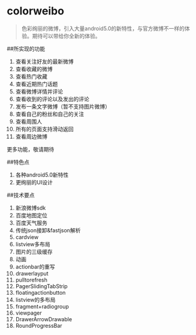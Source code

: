 # colorweibo

> 色彩绚丽的微博，引入大量android5.0的新特性，与官方微博不一样的体验。期待可以带给你全新的体验。

##所实现的功能

1. 查看关注好友的最新微博
2. 查看收藏的微博
3. 查看热门收藏
4. 查看近期热门话题
5. 查看微博详情并评论
6. 查看收到的评论以及发出的评论
7. 发布一条文字微博（暂不支持图片微博）
8. 查看自己的粉丝和自己的关注
9. 查看周围人
10. 所有的页面支持滑动返回
11. 查看周边微博

更多功能，敬请期待

##特色点

1. 各种android5.0新特性
2. 更绚丽的UI设计

##技术要点

1. 新浪微博sdk
2. 百度地图定位
3. 百度天气服务
4. 传统json接卸&fastjson解析
5. cardview
6. listview多布局
7. 图片的三级缓存
8. 动画
9. actionbar的重写
10. drawerlayput
11. pulltorefresh
12. PagerSlidingTabStrip
13. floatingactionbutton
14. listview的多布局
15. fragment+radiogroup
16. viewpager
17. DrawerArrowDrawable
18. RoundProgressBar
